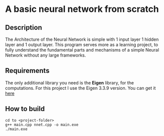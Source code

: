 # A basic neural network from scratch

## Description

The Architecture of the Neural Network is simple with 1 input layer 1 hidden layer and 1 output layer.
This program serves more as a learning project, to fully understand the fundamental parts and mechanisms
of a simple Neural Network without any large frameworks. 

## Requirements
The only additional library you need is the **Eigen** library, for the computations.
For this project I use the Eigen 3.3.9 version. You can get it [here](https://eigen.tuxfamily.org/index.php?title=Main_Page)

## How to build

```
cd to <project-folder>
g++ main.cpp nnet.cpp -o main.exe
./main.exe
```
